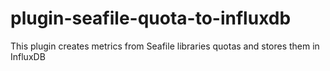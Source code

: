 # plugin-seafile-quota-to-influxdb
This plugin creates metrics from Seafile libraries quotas and stores them in InfluxDB
